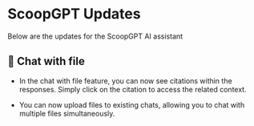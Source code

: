 # ScoopGPT Updates

Below are the updates for the ScoopGPT AI assistant

## 📂 Chat with file

- In the chat with file feature, you can now see citations within the responses. Simply click on the citation to access the related context.

- You can now upload files to existing chats, allowing you to chat with multiple files simultaneously.

[//]: # (## 🎙️ Speech)

[//]: # (Ability to use Azure Speech in conversations. This feature is not enabled by default. To enable this feature, you must set the environment variable `PUBLIC_SPEECH_ENABLED=true` along with the Azure Speech subscription key and region.)

[//]: # (```)
[//]: # (PUBLIC_SPEECH_ENABLED=true)
[//]: # (AZURE_SPEECH_REGION="REGION")
[//]: # (AZURE_SPEECH_KEY="1234....")
[//]: # (```)

[//]: # (## 🔑 Environment variable change)

[//]: # (Please note that the solution has been upgraded to utilise the most recent version of the OpenAI JavaScript SDK, necessitating the use of the `OPENAI_API_KEY` environment variable.)

[//]: # (Ensure that you update the variable name in both your '.env' file and the configuration within Azure App Service or Key Vault, changing it from `AZURE_OPENAI_API_KEY` to `OPENAI_API_KEY`.)

